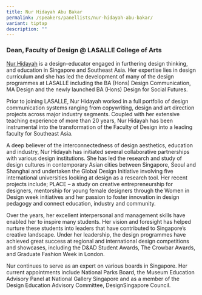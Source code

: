 ```yaml
---
title: Nur Hidayah Abu Bakar
permalink: /speakers/panellists/nur-hidayah-abu-bakar/
variant: tiptap
description: ""
---
```

<h3><strong>Dean, Faculty of Design @ LASALLE College of Arts</strong></h3>
<p><a href="https://www.linkedin.com/in/nur-hidayah-abu-bakar-a8630b121/" rel="noopener nofollow" target="_blank">Nur Hidayah</a> is
a design-educator engaged in furthering design thinking, and education
in Singapore and Southeast Asia. Her expertise lies in design curriculum
and she has led the development of many of the design programmes at LASALLE
including the BA (Hons) Design Communication, MA Design and the newly launched
BA (Hons) Design for Social Futures.</p>
<p>Prior to joining LASALLE, Nur Hidayah worked in a full portfolio of design
communication systems ranging from copywriting, design and art direction
projects across major industry segments. Coupled with her extensive teaching
experience of more than 20 years, Nur Hidayah has been instrumental into
the transformation of the Faculty of Design into a leading faculty for
Southeast Asia.</p>
<p>A deep believer of the interconnectedness of design aesthetics, education
and industry, Nur Hidayah has initiated several collaborative partnerships
with various design institutions. She has led the research and study of
design cultures in contemporary Asian cities between Singapore, Seoul and
Shanghai and undertaken the Global Design Initiative involving five international
universities looking at design as a research tool. Her recent projects
include; PLACE – a study on creative entrepreneurship for designers, mentorship
for young female designers through the Women in Design week initiatives
and her passion to foster innovation in design pedagogy and connect education,
industry and community.</p>
<p>Over the years, her excellent interpersonal and management skills have
enabled her to inspire many students. Her vision and foresight has helped
nurture these students into leaders that have contributed to Singapore’s
creative landscape. Under her leadership, the design programmes have achieved
great success at regional and international design competitions and showcases,
including the D&amp;AD Student Awards, The Crowbar Awards, and Graduate
Fashion Week in London.</p>
<p>Nur continues to serve as an expert on various boards in Singapore. Her
current appointments include National Parks Board, the Museum Education
Advisory Panel at National Gallery Singapore and as a member of the Design
Education Advisory Committee, DesignSingapore Council.&nbsp;</p>
<p></p>